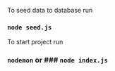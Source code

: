 To seed data to database run

### `node seed.js`

To start project run

### `nodemon` or ### `node index.js`

